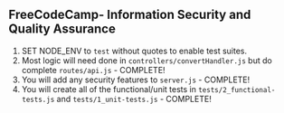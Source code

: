 ## **FreeCodeCamp**- Information Security and Quality Assurance

1. SET NODE_ENV to `test` without quotes to enable test suites.
2. Most logic will need done in `controllers/convertHandler.js` but do complete `routes/api.js` - COMPLETE!
3. You will add any security features to `server.js` - COMPLETE!
4. You will create all of the functional/unit tests in `tests/2_functional-tests.js` and `tests/1_unit-tests.js` - COMPLETE!